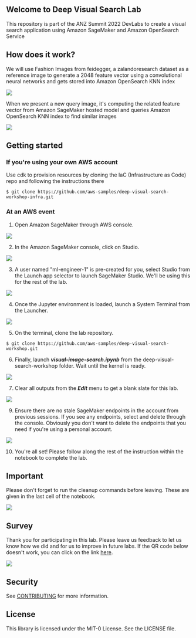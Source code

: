 ## Welcome to Deep Visual Search Lab
This repository is part of the ANZ Summit 2022 DevLabs to create a visual search application using Amazon SageMaker and Amazon OpenSearch Service

## How does it work?
We will use Fashion Images from feidegger, a zalandoresearch dataset as a reference image to generate a 2048 feature vector using a convolutional neural networks and gets stored into Amazon OpenSearch KNN index

![](./images/master-arch.png)

When we present a new query image, it's computing the related feature vector from Amazon SageMaker hosted model and queries Amazon OpenSearch KNN index to find similar images

![](./images/query-arch.png)

## Getting started

### If you're using your own AWS account

Use cdk to provision resources by cloning the IaC (Infrastructure as Code) repo and following the instructions there

```
$ git clone https://github.com/aws-samples/deep-visual-search-workshop-infra.git
```

### At an AWS event

1. Open Amazon SageMaker through AWS console.

![](./images/aws-console-sagemaker.png)

2. In the Amazon SageMaker console, click on Studio.

![](./images/select-sm-studio.png)

3. A user named "ml-engineer-1" is pre-created for you, select Studio from the Launch app selector to launch SageMaker Studio. We'll be using this for the rest of the lab.

![](./images/launch-sm-studio.png)

4. Once the Jupyter environment is loaded, launch a System Terminal from the Launcher.

![](./images/sm-launch-terminal.png)

5. On the terminal, clone the lab repository.

```
$ git clone https://github.com/aws-samples/deep-visual-search-workshop.git
```

6. Finally, launch ***visual-image-search.ipynb*** from the deep-visual-search-workshop folder. Wait until the kernel is ready.

![](./images/sm-launch-notebook.png)

7. Clear all outputs from the ***Edit*** menu to get a blank slate for this lab.

![](./images/sm-notebook-clear-outputs.png)

9. Ensure there are no stale SageMaker endpoints in the account from previous sessions. If you see any endpoints, select and delete through the console. Obviously you don't want to delete the endpoints that you need if you're using a personal account.

![](./images/sm-clear-endpoints.png)

10. You're all set! Please follow along the rest of the instruction within the notebook to complete the lab.

## Important

Please don't forget to run the cleanup commands before leaving. These are given in the last cell of the notebook.

![](./images/cleanup.png)

## Survey

Thank you for participating in this lab. Please leave us feedback to let us know how we did and for us to improve in future labs. If the QR code below doesn't work, you can click on the link [here](https://eventbox.dev/survey/GZ9V9ZA).

![](./images/survey-qr-code.png)

## Security

See [CONTRIBUTING](CONTRIBUTING.md#security-issue-notifications) for more information.

## License

This library is licensed under the MIT-0 License. See the LICENSE file.